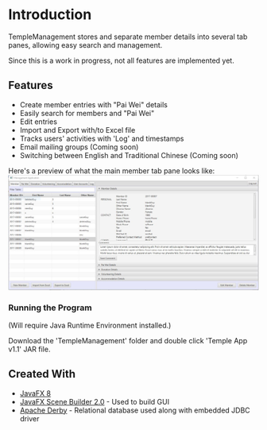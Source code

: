 # Introduction

TempleManagement stores and separate member details into several tab panes, allowing easy search and management. 

Since this is a work in progress, not all features are implemented yet.

## Features

* Create member entries with "Pai Wei" details
* Easily search for members and "Pai Wei"
* Edit entries
* Import and Export with/to Excel file
* Tracks users' activities with 'Log' and timestamps
* Email mailing groups (Coming soon)
* Switching between English and Traditional Chinese (Coming soon)

Here's a preview of what the main member tab pane looks like:
![alt tag](https://github.com/vmak19/TempleManagement/blob/master/PreviewMemberTab.JPG)


### Running the Program

(Will require Java Runtime Environment installed.)

Download the 'TempleManagement' folder and double click 'Temple App v1.1' JAR file.



## Created With

* [JavaFX 8](https://docs.oracle.com/javase/8/javafx/get-started-tutorial/jfx-overview.htm)
* [JavaFX Scene Builder 2.0](http://docs.oracle.com/javase/8/scene-builder-2/release-notes/jfxsb-release_notes_2-0.htm#sthref6) - Used to build GUI
* [Apache Derby](https://db.apache.org/derby/) - Relational database used along with embedded JDBC driver
